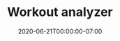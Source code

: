 ---
date: "2020-06-21T00:00:00-07:00"
external_link: "https://github.com/zhiiiyang/OTworkout"
image:
  caption: 
  focal_point: Smart
tags:
- R
- Data viz
- Shiny
title: Workout analyzer
---